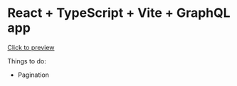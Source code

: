 # React + TypeScript + Vite + GraphQL app

[Click to preview](https://rick-and-morty-zk00gtz27-paveltrs.vercel.app/)

Things to do:

- Pagination
